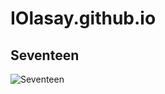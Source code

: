 # IOlasay.github.io
## Seventeen
![Seventeen](https://encrypted-tbn0.gstatic.com/images?q=tbn:ANd9GcQj3PKcIytaFqrju7a-brOg1lAdWfTWOiSPMQ&usqp=CAU)
